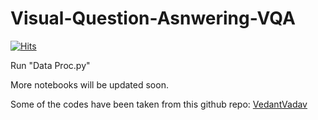 # Visual-Question-Asnwering-VQA

[![Hits](https://hits.seeyoufarm.com/api/count/incr/badge.svg?url=https%3A%2F%2Fgithub.com%2FMohammadWasil%2FVisual-Question-Answering-VQA&count_bg=%2379C83D&title_bg=%23555555&icon=&icon_color=%23E7E7E7&title=hits&edge_flat=false)](https://hits.seeyoufarm.com)

Run "Data Proc.py"

More notebooks will be updated soon.


Some of the codes have been taken from this github repo: [VedantVadav](https://github.com/VedantYadav/VQA)
